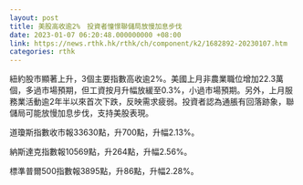 ```yaml
---
layout: post
title: 美股高收逾2%　投資者憧憬聯儲局放慢加息步伐
date: 2023-01-07 06:20:48.000000000 +08:00
link: https://news.rthk.hk/rthk/ch/component/k2/1682892-20230107.htm
categories: rthk
---
```


紐約股市顯著上升，3個主要指數高收逾2%。美國上月非農業職位增加22.3萬個，多過市場預期，但工資按月升幅放緩至0.3%，小過市場預期。另外，上月服務業活動逾2年半以來首次下跌，反映需求疲弱。投資者認為通脹有回落跡象，聯儲局可能放慢加息步伐，支持美股表現。

道瓊斯指數收市報33630點，升700點，升幅2.13%。

納斯達克指數報10569點，升264點，升幅2.56%。

標準普爾500指數報3895點，升86點，升幅2.28%。
